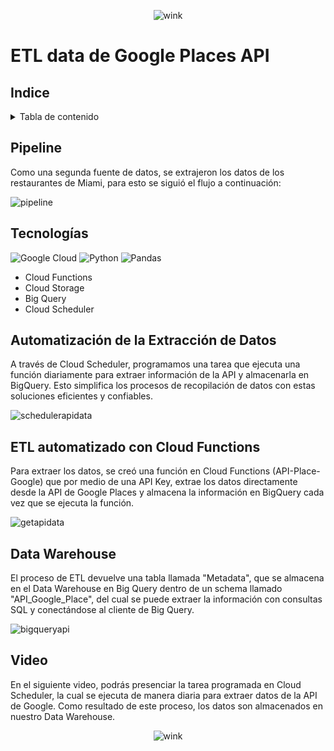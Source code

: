 <div align="center">

![wink](https://github.com/claudiacaceresv/pf_yelp_google/blob/fa667ddd9ed4250169052a1cf59b2d324cdee2eb/src/Data%20Engineering.gif)
</div>

# ETL data de Google Places API 

## Indice

<details>
  <summary>Tabla de contenido</summary>
  <ol>
    <li><a href="#Pipeline">Pipeline</a></li>
    <li><a href="#Tecnologías">Tecnologías Utilizadas</a></li>
    <li><a href="#Automatización-de-la-Extracción-de-Datos">Automatización de la Extracción de Datos</a></li>
    <li><a href="#ETL-automatizado-con-Cloud-Functions">ETL automatizado con Cloud Functions</a></li>
    <li><a href="#Data-Warehouse">Data Warehouse</a></li>
    <li><a href="#Video">Video</a></li>
  </ol>
</details>

## Pipeline 
Como una segunda fuente de datos, se extrajeron los datos de los restaurantes de Miami, para esto se siguió el flujo a continuación:

![pipeline](https://github.com/claudiacaceresv/pf_yelp_google/blob/9e3091720adf4532c8996f0cbbd8c48bab716e92/src/Pipeline%20API.png)

## Tecnologías
![Google Cloud](https://img.shields.io/badge/GoogleCloud-%234285F4.svg?style=for-the-badge&logo=google-cloud&logoColor=white)
![Python](https://img.shields.io/badge/python-3670A0?style=for-the-badge&logo=python&logoColor=ffdd54)
![Pandas](https://img.shields.io/badge/pandas-%23150458.svg?style=for-the-badge&logo=pandas&logoColor=white)
- Cloud Functions
- Cloud Storage
- Big Query
- Cloud Scheduler

## Automatización de la Extracción de Datos
A través de Cloud Scheduler, programamos una tarea que ejecuta una función diariamente para extraer información de la API y almacenarla en BigQuery. Esto simplifica los procesos de recopilación de datos con estas soluciones eficientes y confiables.

![schedulerapidata](https://github.com/claudiacaceresv/pf_yelp_google/blob/ecae7e03590019bb0db5c0c61810e27e209499cb/src/Cloud%20Scheduler.png)

## ETL automatizado con Cloud Functions
Para extraer los datos, se creó una función en Cloud Functions (API-Place-Google) que por medio de una API Key, extrae los datos directamente desde la API de Google Places y almacena la información en BigQuery cada vez que se ejecuta la función.

![getapidata](https://github.com/claudiacaceresv/pf_yelp_google/blob/ecae7e03590019bb0db5c0c61810e27e209499cb/src/Cloud%20Functions%20API.png)

## Data Warehouse
El proceso de ETL devuelve una tabla llamada "Metadata", que se almacena en el Data Warehouse en Big Query dentro de un schema llamado "API_Google_Place", del cual se puede extraer la información con consultas SQL y conectándose al cliente de Big Query.

![bigqueryapi](https://github.com/claudiacaceresv/pf_yelp_google/blob/ecae7e03590019bb0db5c0c61810e27e209499cb/src/BigQuery%20API.png)

## Video

En el siguiente video, podrás presenciar la tarea programada en Cloud Scheduler, la cual se ejecuta de manera diaria para extraer datos de la API de Google. Como resultado de este proceso, los datos son almacenados en nuestro Data Warehouse.

<div align="center">

![wink](https://github.com/claudiacaceresv/pf_yelp_google/blob/ecae7e03590019bb0db5c0c61810e27e209499cb/src/Video%20ETL%20API.gif)

</div>

